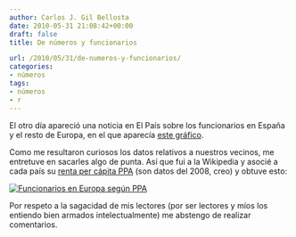 ```yaml
---
author: Carlos J. Gil Bellosta
date: 2010-05-31 21:08:42+00:00
draft: false
title: De números y funcionarios

url: /2010/05/31/de-numeros-y-funcionarios/
categories:
- números
tags:
- números
- r
---
```


El otro día apareció una noticia en El País sobre los funcionarios en España y el resto de Europa, en el que aparecía [este gráfico](http://www.elpais.com/graficos/economia/funcionarios/Espana/Europa/elpgraeco/20100528elpepueco_1/Ges/).

Como me resultaron curiosos los datos relativos a nuestros vecinos, me entretuve en sacarles algo de punta. Así que fui a la Wikipedia y asocié a cada país su [renta per cápita PPA](http://es.wikipedia.org/wiki/Anexo:Pa%C3%ADses_por_PIB_%28PPA%29_per_c%C3%A1pita) (son datos del 2008, creo) y obtuve esto:

[![Funcionarios en Europa según PPA](/wp-uploads/2010/05/funcionarios_ppa.png)
](/wp-uploads/2010/05/funcionarios_ppa.png)

Por respeto a la sagacidad de mis lectores (por ser lectores y míos los entiendo bien armados intelectualmente) me abstengo de realizar comentarios.
